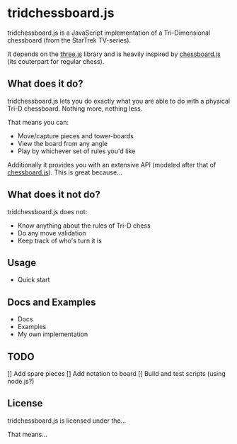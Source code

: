 # tridchessboard.js

tridchessboard.js is a JavaScript implementation of a Tri-Dimensional chessboard (from the StarTrek TV-series).

It depends on the [three.js] library and is heavily inspired by [chessboard.js] (its couterpart for regular chess).


## What does it do?

tridchessboard.js lets you do exactly what you are able to do with a physical Tri-D chessboard. Nothing more, nothing less.

That means you can:

* Move/capture pieces and tower-boards
* View the board from any angle
* Play by whichever set of rules you'd like

Additionally it provides you with an extensive API (modeled after that of [chessboard.js]).
This is great because...


## What does it **not** do?

tridchessboard.js does not:

* Know anything about the rules of Tri-D chess
* Do any move validation
* Keep track of who's turn it is


## Usage

* Quick start


## Docs and Examples

* Docs
* Examples
* My own implementation


## TODO

[] Add spare pieces
[] Add notation to board
[] Build and test scripts (using node.js?)


## License

tridchessboard.js is licensed under the...

That means...


[chessboard.js]: https://github.com/oakmac/chessboardjs
[three.js]: https://github.com/mrdoob/three.js
